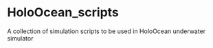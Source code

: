 # HoloOcean_scripts
A collection of simulation scripts to be used in HoloOcean underwater simulator
